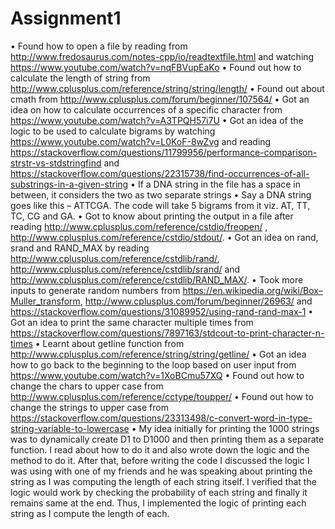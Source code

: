 # Assignment1
•	Found how to open a file by reading from http://www.fredosaurus.com/notes-cpp/io/readtextfile.html and watching https://www.youtube.com/watch?v=nqFBVupEaKo
•	Found out how to calculate the length of string from http://www.cplusplus.com/reference/string/string/length/
•	Found out about cmath from http://www.cplusplus.com/forum/beginner/107564/
•	Got an idea on how to calculate occurrences of a specific character from https://www.youtube.com/watch?v=A3TPQH57i7U
•	Got an idea of the logic to be used to calculate bigrams by watching https://www.youtube.com/watch?v=L0KoF-8wZvg and reading https://stackoverflow.com/questions/11799956/performance-comparison-strstr-vs-stdstringfind and https://stackoverflow.com/questions/22315738/find-occurrences-of-all-substrings-in-a-given-string
•	If a DNA string in the file has a space in between, it considers the two as two separate strings
•	Say a DNA string goes like this – ATTCGA. The code will take 5 bigrams from it viz. AT, TT, TC, CG and GA. 
•	Got to know about printing the output in a file after reading http://www.cplusplus.com/reference/cstdio/freopen/ , http://www.cplusplus.com/reference/cstdio/stdout/.
•	Got an idea on rand, srand and RAND_MAX by reading http://www.cplusplus.com/reference/cstdlib/rand/, http://www.cplusplus.com/reference/cstdlib/srand/ and http://www.cplusplus.com/reference/cstdlib/RAND_MAX/.
•	Took more inputs to generate random numbers from https://en.wikipedia.org/wiki/Box–Muller_transform, http://www.cplusplus.com/forum/beginner/26963/ and https://stackoverflow.com/questions/31089952/using-rand-rand-max-1
•	Got an idea to print the same character multiple times from https://stackoverflow.com/questions/7897163/stdcout-to-print-character-n-times
•	 Learnt about getline function from http://www.cplusplus.com/reference/string/string/getline/
•	Got an idea how to go back to the beginning to the loop based on user input from https://www.youtube.com/watch?v=1XoBCmu57XQ
•	Found out how to change the chars to upper case from http://www.cplusplus.com/reference/cctype/toupper/
•	Found out how to change the strings to upper case from https://stackoverflow.com/questions/23313498/c-convert-word-in-type-string-variable-to-lowercase
•	My idea initially for printing the 1000 strings was to dynamically create D1 to D1000 and then printing them as a separate function. I read about how to do it and also wrote down the logic and the method to do it. After that, before writing the code I discussed the logic I was using with one of my friends and he was speaking about printing the string as I was computing the length of each string itself. I verified that the logic would work by checking the probability of each string and finally it remains same at the end. Thus, I implemented the logic of printing each string as I compute the length of each.
